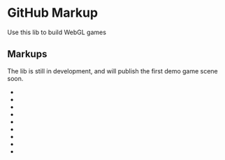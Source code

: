 GitHub Markup
=============

Use this lib to build WebGL games

Markups
-------

The lib is still in development, and will publish the first demo game scene soon.

* 
* 
* 
* 
* 
* 
* 
* 
* 
  

